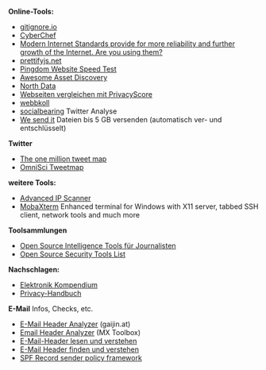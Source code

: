 **Online-Tools:**
- [gitignore.io](https://www.gitignore.io/)
- [CyberChef](https://gchq.github.io/CyberChef/)
- [Modern Internet Standards provide for more reliability and further growth of the Internet. 
Are you using them?](https://internet.nl/)
- [prettifyjs.net](https://www.prettifyjs.net/)
- [Pingdom Website Speed Test](https://tools.pingdom.com/)
- [Awesome Asset Discovery](https://github.com/redhuntlabs/Awesome-Asset-Discovery)
- [North Data](https://www.northdata.de/)
- [Webseiten vergleichen mit PrivacyScore](https://privacyscore.org/)
- [webbkoll](https://webbkoll.dataskydd.net/de)
- [socialbearing](https://socialbearing.com/) Twitter Analyse
- [We send it](https://www.wesendit.com/) Dateien bis 5 GB versenden (automatisch ver- und entschlüsselt)

**Twitter**
- [The one million tweet map](https://onemilliontweetmap.com/)
- [OmniSci Tweetmap](https://scl2-04-gpu03.mapd.com/)

**weitere Tools:**
- [Advanced IP Scanner](http://www.advanced-ip-scanner.com/de/)
- [MobaXterm](https://mobaxterm.mobatek.net/) Enhanced terminal for Windows with X11 server, tabbed SSH client, network tools and much more

**Toolsammlungen**
- [Open Source Intelligence Tools für Journalisten](https://www.julianschmidli.com/osint-tools)
- [Open Source Security Tools List](https://haxf4rall.com/2019/07/28/open-source-security-tools-list/)

**Nachschlagen:**
- [Elektronik Kompendium](https://www.elektronik-kompendium.de/)
- [Privacy-Handbuch](https://www.privacy-handbuch.de/index.htm)

**E-Mail** Infos, Checks, etc.
- [E-Mail Header Analyzer](https://www.gaijin.at/de/tools/e-mail-header-analyzer) (gaijin.at)
- [Email Header Analyzer](https://mxtoolbox.com/EmailHeaders.aspx) (MX Toolbox)
- [E-Mail-Header lesen und verstehen](https://th-h.de/net/usenet/faqs/headerfaq/)
- [E-Mail Header finden und verstehen](https://www.mailjet.de/blog/news/email-header/)
- [SPF Record sender policy framework](https://www.spf-record.de/)
